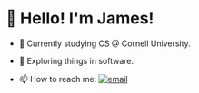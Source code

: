  # :wave: Hello! I'm James!

- :bear: Currently studying CS @ Cornell University.

- :seedling: Exploring things in software.

- :mailbox: How to reach me: [![email](https://user-images.githubusercontent.com/100223126/179417462-846acd19-42bc-4b69-9261-cc6ba20f7876.png)][1]

[1]: mailto:jjk297@cornell.edu



